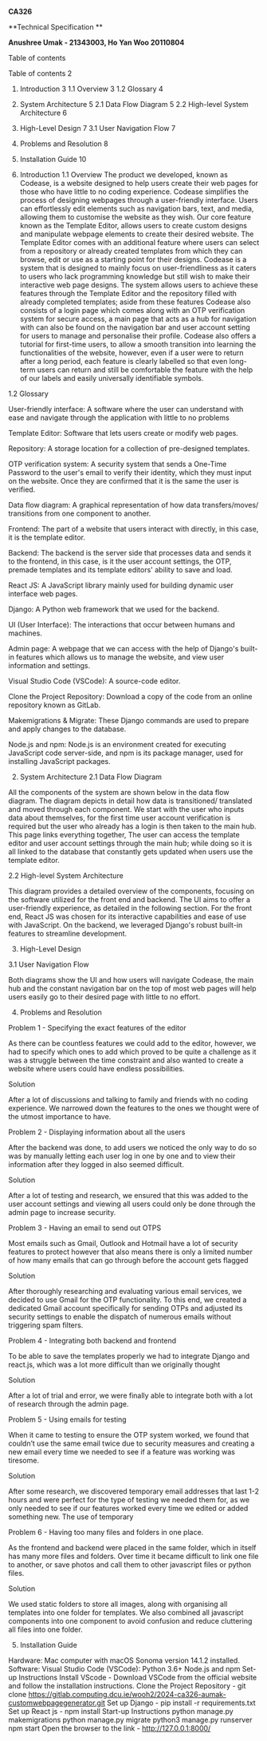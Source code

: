 **CA326**

**Technical Specification **

**Anushree Umak - 21343003, Ho Yan Woo 20110804**






Table of contents

Table of contents	2
1. Introduction	3
1.1 Overview	3
1.2 Glossary	4
2. System Architecture	5
2.1 Data Flow Diagram	5
2.2 High-level System Architecture	6
3. High-Level Design	7
3.1 User Navigation Flow	7
4. Problems and Resolution	8
5. Installation Guide	10

















1. Introduction
1.1 Overview
The product we developed, known as Codease, is a website designed to help users create their web pages for those who have little to no coding experience. Codease simplifies the process of designing webpages through a user-friendly interface. Users can effortlessly edit elements such as navigation bars, text, and media, allowing them to customise the website as they wish.
Our core feature known as the Template Editor, allows users to create custom designs and manipulate webpage elements to create their desired website. The Template Editor comes with an additional feature where users can select from a repository or already created templates from which they can browse, edit or use as a starting point for their designs.
Codease is a system that is designed to mainly focus on user-friendliness as it caters to users who lack programming knowledge but still wish to make their interactive web page designs. The system allows users to achieve these features through the Template Editor and the repository filled with already completed templates; aside from these features Codease also consists of a login page which comes along with an OTP verification system for secure access, a main page that acts as a hub for navigation with can also be found on the navigation bar and user account setting for users to manage and personalise their profile. Codease also offers a tutorial for first-time users, to allow a smooth transition into learning the functionalities of the website, however, even if a user were to return after a long period, each feature is clearly labelled so that even long-term users can return and still be comfortable the feature with the help of our labels and easily universally identifiable symbols. 










1.2 Glossary


User-friendly interface: A software where the user can understand with ease and navigate through the application with little to no problems

Template Editor: Software that lets users create or modify web pages. 

Repository: A storage location for a collection of pre-designed templates.

OTP verification system: A security system that sends a One-Time Password to the user's email to verify their identity, which they must input on the website. Once they are confirmed that it is the same the user is verified.

Data flow diagram: A graphical representation of how data transfers/moves/ transitions from one component to another.

Frontend: The part of a website that users interact with directly, in this case, it is the template editor. 

Backend: The backend is the server side that processes data and sends it to the frontend, in this case, is it the user account settings, the OTP, premade templates and its template editors' ability to save and load. 

React JS: A JavaScript library mainly used for building dynamic user interface web pages.

Django: A Python web framework that we used for the backend.

UI (User Interface): The interactions that occur between humans and machines.

Admin page: A webpage that we can access with the help of Django's built-in features which allows us to manage the website, and view user information and settings.

Visual Studio Code (VSCode): A source-code editor.

Clone the Project Repository: Download a copy of the code from an online repository known as GitLab.

Makemigrations & Migrate: These Django commands are used to prepare and apply changes to the database.

Node.js and npm: Node.js is an environment created for executing JavaScript code server-side, and npm is its package manager, used for installing JavaScript packages.



2. System Architecture
2.1 Data Flow Diagram





All the components of the system are shown below in the data flow diagram. The diagram depicts in detail how data is transitioned/ translated and moved through each component. We start with the user who inputs data about themselves, for the first time user account verification is required but the user who already has a login is then taken to the main hub. This page links everything together, The user can access the template editor and user account settings through the main hub; while doing so it is all linked to the database that constantly gets updated when users use the template editor. 

2.2 High-level System Architecture  

This diagram provides a detailed overview of the components, focusing on the software utilized for the front end and backend. The UI aims to offer a user-friendly experience, as detailed in the following section. For the front end, React JS was chosen for its interactive capabilities and ease of use with JavaScript. On the backend, we leveraged Django's robust built-in features to streamline development.







3. High-Level Design

3.1 User Navigation Flow





Both diagrams show the UI and how users will navigate Codease, the main hub and the constant navigation bar on the top of most web pages will help users easily go to their desired page with little to no effort.



4. Problems and Resolution

Problem 1 - Specifying the exact features of the editor 

As there can be countless features we could add to the editor, however, we had to specify which ones to add which proved to be quite a challenge as it was a struggle between the time constraint and also wanted to create a website where users could have endless possibilities.

Solution 

After a lot of discussions and talking to family and friends with no coding experience. We narrowed down the features to the ones we thought were of the utmost importance to have. 

Problem 2 - Displaying information about all the users 

After the backend was done, to add users we noticed the only way to do so was by manually letting each user log in one by one and to view their information after they logged in also seemed difficult. 

Solution 

After a lot of testing and research, we ensured that this was added to the user account settings and viewing all users could only be done through the admin page to increase security.

Problem 3 - Having an email to send out OTPS

Most emails such as Gmail, Outlook and Hotmail have a lot of security features to protect however that also means there is only a limited number of how many emails that can go through before the account gets flagged

Solution 

After thoroughly researching and evaluating various email services, we decided to use Gmail for the OTP functionality. To this end, we created a dedicated Gmail account specifically for sending OTPs and adjusted its security settings to enable the dispatch of numerous emails without triggering spam filters.

Problem 4 - Integrating both backend and frontend

To be able to save the templates properly we had to integrate Django and react.js, which was a lot more difficult than we originally thought

Solution 

After a lot of trial and error, we were finally able to integrate both with a lot of research through the admin page.


Problem 5 - Using emails for testing

When it came to testing to ensure the OTP system worked, we found that couldn’t use the same email twice due to security measures and creating a new email every time we needed to see if a feature was working was tiresome.

Solution 

After some research, we discovered temporary email addresses that last 1-2 hours and were perfect for the type of testing we needed them for, as we only needed to see if our features worked every time we edited or added something new. The use of temporary 


Problem 6 - Having too many files and folders in one place.

As the frontend and backend were placed in the same folder, which in itself has many more files and folders. Over time it became difficult to link one file to another, or save photos and call them to other javascript files or python files.

Solution 

We used static folders to store all images, along with organising all templates into one folder for templates. We also combined all javascript components into one component to avoid confusion and reduce cluttering all files into one folder.  
















5. Installation Guide



Hardware: Mac computer with macOS Sonoma version 14.1.2 installed.
Software: 
Visual Studio Code (VSCode):
Python 3.6+
Node.js and npm
Set-up Instructions
Install VScode - Download VSCode from the official website and follow the installation instructions.
Clone the Project Repository - git clone https://gitlab.computing.dcu.ie/wooh2/2024-ca326-aumak-customwebpagegenerator.git
Set up Django - pip install -r requirements.txt
Set up React js - npm install
Start-up Instructions
python manage.py makemigrations
python manage.py migrate
python3 manage.py runserver
npm start
Open the browser to the link - http://127.0.0.1:8000/
